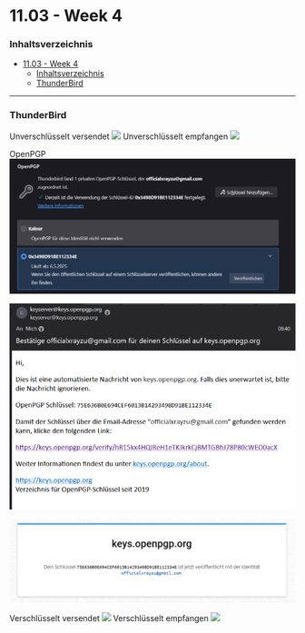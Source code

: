 # 11.03 - Week 4

### Inhaltsverzeichnis
- [11.03 - Week 4](#1103---week-4)
    - [Inhaltsverzeichnis](#inhaltsverzeichnis)
    - [ThunderBird](#thunderbird)

---------------------------------------

### ThunderBird
Unverschlüsselt versendet
![](/06_05%20-%20Week%209/Content/Unverschlüsselt.png)
Unverschlüsselt empfangen
![](/06_05%20-%20Week%209/Content/UnverschlüsseltEmpf.png)

OpenPGP
![](/06_05%20-%20Week%209/Content/OpenPGPKeyOnline.png)


![](/06_05%20-%20Week%209/Content/KeyServer.png)

![](/06_05%20-%20Week%209/Content/KeyIsOnline.png)

Verschlüsselt versendet
![](/06_05%20-%20Week%209/Content/Verschlüsselt.png)
Verschlüsselt empfangen
![](/06_05%20-%20Week%209/Content/VerschlüsseltEmpf.png)